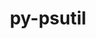 ---
title: "py-psutil"
layout: cache
categories: [package, develop-2024-02-18]
meta: {"versions": ["5.9.5"], "compilers": ["apple-clang@=15.0.0", "cce@=15.0.1", "gcc@=11.1.0", "gcc@=11.4.0", "gcc@=7.3.1", "gcc@=7.5.0", "gcc@=9.4.0", "oneapi@=2024.0.0"], "oss": ["amzn2", "rhel8", "ubuntu18.04", "ubuntu20.04", "ubuntu22.04", "ventura"], "platforms": ["darwin", "linux"], "targets": ["aarch64", "neoverse_n1", "neoverse_v1", "neoverse_v2", "ppc64le", "x86_64_v3", "zen4"], "stacks": ["aws-isc", "aws-isc-aarch64", "data-vis-sdk", "e4s", "e4s-cray-rhel", "e4s-neoverse-v2", "e4s-neoverse_v1", "e4s-oneapi", "e4s-power", "ml-darwin-aarch64-mps", "ml-linux-x86_64-cpu", "ml-linux-x86_64-cuda", "ml-linux-x86_64-rocm", "radiuss", "root"], "num_specs": 21, "num_specs_by_stack": {"ml-darwin-aarch64-mps": 1, "root": 21, "aws-isc-aarch64": 2, "aws-isc": 1, "e4s-cray-rhel": 1, "radiuss": 1, "e4s-neoverse_v1": 2, "e4s-power": 2, "data-vis-sdk": 2, "e4s": 3, "e4s-neoverse-v2": 2, "ml-linux-x86_64-cpu": 2, "ml-linux-x86_64-rocm": 2, "ml-linux-x86_64-cuda": 2, "e4s-oneapi": 2}}
spec_details: [{"hash": "3f5xlepps2dfrkere47yqrnyvekvhxtd", "compiler": "apple-clang@=15.0.0", "versions": ["5.9.5"], "os": "ventura", "platform": "darwin", "target": "aarch64", "variants": ["build_system=python_pip"], "stacks": ["ml-darwin-aarch64-mps", "root"], "size": "-", "tarball": "https://binaries.spack.io/develop-2024-02-18/build_cache/darwin-ventura-aarch64/apple-clang-15.0.0/py-psutil-5.9.5/darwin-ventura-aarch64-apple-clang-15.0.0-py-psutil-5.9.5-3f5xlepps2dfrkere47yqrnyvekvhxtd.spack"}, {"hash": "7njomkz6dckw3mj2cxmst4sxqlsmmi5o", "compiler": "gcc@=7.3.1", "versions": ["5.9.5"], "os": "amzn2", "platform": "linux", "target": "aarch64", "variants": ["build_system=python_pip"], "stacks": ["aws-isc-aarch64", "root"], "size": "-", "tarball": "https://binaries.spack.io/develop-2024-02-18/build_cache/linux-amzn2-aarch64/gcc-7.3.1/py-psutil-5.9.5/linux-amzn2-aarch64-gcc-7.3.1-py-psutil-5.9.5-7njomkz6dckw3mj2cxmst4sxqlsmmi5o.spack"}, {"hash": "hwbeuxqm4mdrrq6zmquiasnufho5gpwh", "compiler": "gcc@=7.3.1", "versions": ["5.9.5"], "os": "amzn2", "platform": "linux", "target": "neoverse_n1", "variants": ["build_system=python_pip"], "stacks": ["aws-isc-aarch64", "root"], "size": "-", "tarball": "https://binaries.spack.io/develop-2024-02-18/build_cache/linux-amzn2-neoverse_n1/gcc-7.3.1/py-psutil-5.9.5/linux-amzn2-neoverse_n1-gcc-7.3.1-py-psutil-5.9.5-hwbeuxqm4mdrrq6zmquiasnufho5gpwh.spack"}, {"hash": "vws7c3kishnneeubx7hxevg4oh3ohvle", "compiler": "gcc@=7.3.1", "versions": ["5.9.5"], "os": "amzn2", "platform": "linux", "target": "x86_64_v3", "variants": ["build_system=python_pip"], "stacks": ["root", "aws-isc"], "size": "-", "tarball": "https://binaries.spack.io/develop-2024-02-18/build_cache/linux-amzn2-x86_64_v3/gcc-7.3.1/py-psutil-5.9.5/linux-amzn2-x86_64_v3-gcc-7.3.1-py-psutil-5.9.5-vws7c3kishnneeubx7hxevg4oh3ohvle.spack"}, {"hash": "uxubgtr7frxxpqfnklmcyhxpitk4i3gq", "compiler": "cce@=15.0.1", "versions": ["5.9.5"], "os": "rhel8", "platform": "linux", "target": "zen4", "variants": ["build_system=python_pip"], "stacks": ["root", "e4s-cray-rhel"], "size": "-", "tarball": "https://binaries.spack.io/develop-2024-02-18/build_cache/linux-rhel8-zen4/cce-15.0.1/py-psutil-5.9.5/linux-rhel8-zen4-cce-15.0.1-py-psutil-5.9.5-uxubgtr7frxxpqfnklmcyhxpitk4i3gq.spack"}, {"hash": "eyxufb2ppvufdicgs5l53joqikohlvwg", "compiler": "gcc@=7.5.0", "versions": ["5.9.5"], "os": "ubuntu18.04", "platform": "linux", "target": "x86_64_v3", "variants": ["build_system=python_pip"], "stacks": ["root", "radiuss"], "size": "-", "tarball": "https://binaries.spack.io/develop-2024-02-18/build_cache/linux-ubuntu18.04-x86_64_v3/gcc-7.5.0/py-psutil-5.9.5/linux-ubuntu18.04-x86_64_v3-gcc-7.5.0-py-psutil-5.9.5-eyxufb2ppvufdicgs5l53joqikohlvwg.spack"}, {"hash": "4eoizhldaso4g4h7snrjeqpj6kq65mcz", "compiler": "gcc@=11.4.0", "versions": ["5.9.5"], "os": "ubuntu20.04", "platform": "linux", "target": "neoverse_v1", "variants": ["build_system=python_pip"], "stacks": ["e4s-neoverse_v1", "root"], "size": "-", "tarball": "https://binaries.spack.io/develop-2024-02-18/build_cache/linux-ubuntu20.04-neoverse_v1/gcc-11.4.0/py-psutil-5.9.5/linux-ubuntu20.04-neoverse_v1-gcc-11.4.0-py-psutil-5.9.5-4eoizhldaso4g4h7snrjeqpj6kq65mcz.spack"}, {"hash": "jmjfqlmdrvylhq5tyq5ob4aryjf6x62s", "compiler": "gcc@=11.4.0", "versions": ["5.9.5"], "os": "ubuntu20.04", "platform": "linux", "target": "neoverse_v1", "variants": ["build_system=python_pip"], "stacks": ["e4s-neoverse_v1", "root"], "size": "-", "tarball": "https://binaries.spack.io/develop-2024-02-18/build_cache/linux-ubuntu20.04-neoverse_v1/gcc-11.4.0/py-psutil-5.9.5/linux-ubuntu20.04-neoverse_v1-gcc-11.4.0-py-psutil-5.9.5-jmjfqlmdrvylhq5tyq5ob4aryjf6x62s.spack"}, {"hash": "jjxyvm3ksqut3zuqwlydjxj4cj2o7qzm", "compiler": "gcc@=9.4.0", "versions": ["5.9.5"], "os": "ubuntu20.04", "platform": "linux", "target": "ppc64le", "variants": ["build_system=python_pip"], "stacks": ["root", "e4s-power"], "size": "-", "tarball": "https://binaries.spack.io/develop-2024-02-18/build_cache/linux-ubuntu20.04-ppc64le/gcc-9.4.0/py-psutil-5.9.5/linux-ubuntu20.04-ppc64le-gcc-9.4.0-py-psutil-5.9.5-jjxyvm3ksqut3zuqwlydjxj4cj2o7qzm.spack"}, {"hash": "c6nuzilvi6cwm5xbza4echo7w7kg7rwg", "compiler": "gcc@=9.4.0", "versions": ["5.9.5"], "os": "ubuntu20.04", "platform": "linux", "target": "ppc64le", "variants": ["build_system=python_pip"], "stacks": ["root", "e4s-power"], "size": "-", "tarball": "https://binaries.spack.io/develop-2024-02-18/build_cache/linux-ubuntu20.04-ppc64le/gcc-9.4.0/py-psutil-5.9.5/linux-ubuntu20.04-ppc64le-gcc-9.4.0-py-psutil-5.9.5-c6nuzilvi6cwm5xbza4echo7w7kg7rwg.spack"}, {"hash": "xnkjbvlf4htsvl7kwkyo7e6vxqnwlmo7", "compiler": "gcc@=11.1.0", "versions": ["5.9.5"], "os": "ubuntu20.04", "platform": "linux", "target": "x86_64_v3", "variants": ["build_system=python_pip"], "stacks": ["data-vis-sdk", "root"], "size": "-", "tarball": "https://binaries.spack.io/develop-2024-02-18/build_cache/linux-ubuntu20.04-x86_64_v3/gcc-11.1.0/py-psutil-5.9.5/linux-ubuntu20.04-x86_64_v3-gcc-11.1.0-py-psutil-5.9.5-xnkjbvlf4htsvl7kwkyo7e6vxqnwlmo7.spack"}, {"hash": "dmapsb65j53v6shrm4wau6xiwhyndh2y", "compiler": "gcc@=11.1.0", "versions": ["5.9.5"], "os": "ubuntu20.04", "platform": "linux", "target": "x86_64_v3", "variants": ["build_system=python_pip"], "stacks": ["data-vis-sdk", "root"], "size": "-", "tarball": "https://binaries.spack.io/develop-2024-02-18/build_cache/linux-ubuntu20.04-x86_64_v3/gcc-11.1.0/py-psutil-5.9.5/linux-ubuntu20.04-x86_64_v3-gcc-11.1.0-py-psutil-5.9.5-dmapsb65j53v6shrm4wau6xiwhyndh2y.spack"}, {"hash": "uzx2rpngg72fhmldt35cpjnlgurii33u", "compiler": "gcc@=11.4.0", "versions": ["5.9.5"], "os": "ubuntu20.04", "platform": "linux", "target": "x86_64_v3", "variants": ["build_system=python_pip"], "stacks": ["e4s", "root"], "size": "-", "tarball": "https://binaries.spack.io/develop-2024-02-18/build_cache/linux-ubuntu20.04-x86_64_v3/gcc-11.4.0/py-psutil-5.9.5/linux-ubuntu20.04-x86_64_v3-gcc-11.4.0-py-psutil-5.9.5-uzx2rpngg72fhmldt35cpjnlgurii33u.spack"}, {"hash": "lymvek34pwthqpddj4wxmfa3bcehzjya", "compiler": "gcc@=11.4.0", "versions": ["5.9.5"], "os": "ubuntu20.04", "platform": "linux", "target": "x86_64_v3", "variants": ["build_system=python_pip"], "stacks": ["e4s", "root"], "size": "-", "tarball": "https://binaries.spack.io/develop-2024-02-18/build_cache/linux-ubuntu20.04-x86_64_v3/gcc-11.4.0/py-psutil-5.9.5/linux-ubuntu20.04-x86_64_v3-gcc-11.4.0-py-psutil-5.9.5-lymvek34pwthqpddj4wxmfa3bcehzjya.spack"}, {"hash": "7x4yfaq7iqfqs6xgff7krj4cvapzj6rz", "compiler": "gcc@=11.4.0", "versions": ["5.9.5"], "os": "ubuntu20.04", "platform": "linux", "target": "x86_64_v3", "variants": ["build_system=python_pip"], "stacks": ["e4s", "root"], "size": "-", "tarball": "https://binaries.spack.io/develop-2024-02-18/build_cache/linux-ubuntu20.04-x86_64_v3/gcc-11.4.0/py-psutil-5.9.5/linux-ubuntu20.04-x86_64_v3-gcc-11.4.0-py-psutil-5.9.5-7x4yfaq7iqfqs6xgff7krj4cvapzj6rz.spack"}, {"hash": "bknhqpk2b6tk23jkxeo3zhnzfzvk2oiv", "compiler": "gcc@=11.4.0", "versions": ["5.9.5"], "os": "ubuntu22.04", "platform": "linux", "target": "neoverse_v2", "variants": ["build_system=python_pip"], "stacks": ["root", "e4s-neoverse-v2"], "size": "-", "tarball": "https://binaries.spack.io/develop-2024-02-18/build_cache/linux-ubuntu22.04-neoverse_v2/gcc-11.4.0/py-psutil-5.9.5/linux-ubuntu22.04-neoverse_v2-gcc-11.4.0-py-psutil-5.9.5-bknhqpk2b6tk23jkxeo3zhnzfzvk2oiv.spack"}, {"hash": "q2vi7kafepixqcakyx6hqwyfmmwwmco3", "compiler": "gcc@=11.4.0", "versions": ["5.9.5"], "os": "ubuntu22.04", "platform": "linux", "target": "neoverse_v2", "variants": ["build_system=python_pip"], "stacks": ["root", "e4s-neoverse-v2"], "size": "-", "tarball": "https://binaries.spack.io/develop-2024-02-18/build_cache/linux-ubuntu22.04-neoverse_v2/gcc-11.4.0/py-psutil-5.9.5/linux-ubuntu22.04-neoverse_v2-gcc-11.4.0-py-psutil-5.9.5-q2vi7kafepixqcakyx6hqwyfmmwwmco3.spack"}, {"hash": "ugrdx5febthhy3llbbobrauwfatd6ujk", "compiler": "gcc@=11.4.0", "versions": ["5.9.5"], "os": "ubuntu22.04", "platform": "linux", "target": "x86_64_v3", "variants": ["build_system=python_pip"], "stacks": ["ml-linux-x86_64-cpu", "root", "ml-linux-x86_64-rocm", "ml-linux-x86_64-cuda"], "size": "-", "tarball": "https://binaries.spack.io/develop-2024-02-18/build_cache/linux-ubuntu22.04-x86_64_v3/gcc-11.4.0/py-psutil-5.9.5/linux-ubuntu22.04-x86_64_v3-gcc-11.4.0-py-psutil-5.9.5-ugrdx5febthhy3llbbobrauwfatd6ujk.spack"}, {"hash": "nz46h4njsokokvjeransnqislkroxn6j", "compiler": "gcc@=11.4.0", "versions": ["5.9.5"], "os": "ubuntu22.04", "platform": "linux", "target": "x86_64_v3", "variants": ["build_system=python_pip"], "stacks": ["ml-linux-x86_64-cpu", "root", "ml-linux-x86_64-rocm", "ml-linux-x86_64-cuda"], "size": "-", "tarball": "https://binaries.spack.io/develop-2024-02-18/build_cache/linux-ubuntu22.04-x86_64_v3/gcc-11.4.0/py-psutil-5.9.5/linux-ubuntu22.04-x86_64_v3-gcc-11.4.0-py-psutil-5.9.5-nz46h4njsokokvjeransnqislkroxn6j.spack"}, {"hash": "hzlkwjigtptres4xciufnkwq3fqix26r", "compiler": "oneapi@=2024.0.0", "versions": ["5.9.5"], "os": "ubuntu22.04", "platform": "linux", "target": "x86_64_v3", "variants": ["build_system=python_pip"], "stacks": ["root", "e4s-oneapi"], "size": "-", "tarball": "https://binaries.spack.io/develop-2024-02-18/build_cache/linux-ubuntu22.04-x86_64_v3/oneapi-2024.0.0/py-psutil-5.9.5/linux-ubuntu22.04-x86_64_v3-oneapi-2024.0.0-py-psutil-5.9.5-hzlkwjigtptres4xciufnkwq3fqix26r.spack"}, {"hash": "jddr452pujhyhk37rpu2g2sp2zkuc353", "compiler": "oneapi@=2024.0.0", "versions": ["5.9.5"], "os": "ubuntu22.04", "platform": "linux", "target": "x86_64_v3", "variants": ["build_system=python_pip"], "stacks": ["root", "e4s-oneapi"], "size": "-", "tarball": "https://binaries.spack.io/develop-2024-02-18/build_cache/linux-ubuntu22.04-x86_64_v3/oneapi-2024.0.0/py-psutil-5.9.5/linux-ubuntu22.04-x86_64_v3-oneapi-2024.0.0-py-psutil-5.9.5-jddr452pujhyhk37rpu2g2sp2zkuc353.spack"}]
---